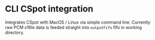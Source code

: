 # CLI CSpot integration

Integrates CSpot with MacOS / Linux via simple command line. Currently raw PCM s16le data is feeded straight into `outputFifo` fifo in working directory.